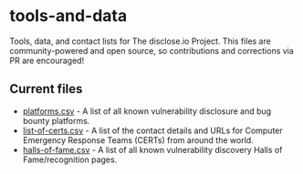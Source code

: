 # tools-and-data
Tools, data, and contact lists for The disclose.io Project. This files are community-powered and open source, so contributions and corrections via PR are encouraged!

## Current files
- [platforms.csv](https://github.com/disclose/tools-and-data/blob/master/platforms.csv) - A list of all known vulnerability disclosure and bug bounty platforms.
- [list-of-certs.csv](https://github.com/disclose/tools-and-data/blob/master/list-of-certs.csv) - A list of the contact details and URLs for Computer Emergency Response Teams (CERTs) from around the world.
- [halls-of-fame.csv](https://github.com/disclose/tools-and-data/blob/master/halls-of-fame.csv) - A list of all known vulnerability discovery Halls of Fame/recognition pages.
